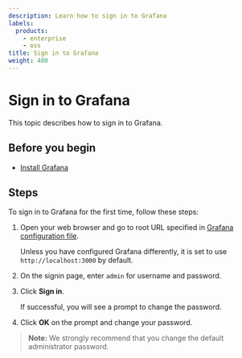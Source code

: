 ```yaml
---
description: Learn how to sign in to Grafana
labels:
  products:
    - enterprise
    - oss
title: Sign in to Grafana
weight: 400
---
```


# Sign in to Grafana

This topic describes how to sign in to Grafana.

## Before you begin

- [Install Grafana](../installation/)

## Steps

To sign in to Grafana for the first time, follow these steps:

1. Open your web browser and go to root URL specified in [Grafana configuration file](../configure-grafana/).

   Unless you have configured Grafana differently, it is set to use `http://localhost:3000` by default.

1. On the signin page, enter `admin` for username and password.
1. Click **Sign in**.

   If successful, you will see a prompt to change the password.

1. Click **OK** on the prompt and change your password.

> **Note:** We strongly recommend that you change the default administrator password.
